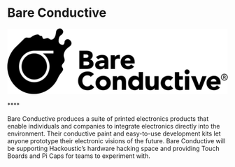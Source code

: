 # Bare Conductive

![](../.gitbook/assets/bare_conductive_logo.jpg)

\*\*\*\*

Bare Conductive produces a suite of printed electronics products that enable individuals and companies to integrate electronics directly into the environment. Their conductive paint and easy-to-use development kits let anyone prototype their electronic visions of the future. Bare Conductive will be supporting Hackoustic’s hardware hacking space and providing Touch Boards and Pi Caps for teams to experiment with.  



